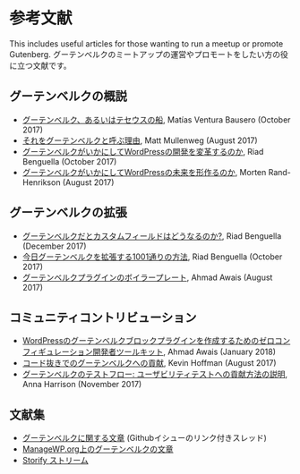 # 参考文献

This includes useful articles for those wanting to run a meetup or promote Gutenberg.
グーテンベルクのミートアップの運営やプロモートをしたい方の役に立つ文献です。

## グーテンベルクの概説

- [グーテンベルク、あるいはテセウスの船](https://matiasventura.com/post/gutenberg-or-the-ship-of-theseus/), Matías Ventura Bausero (October 2017)
- [それをグーテンベルクと呼ぶ理由](https://ma.tt/2017/08/we-called-it-gutenberg-for-a-reason/), Matt Mullenweg (August 2017)
- [グーテンベルクがいかにしてWordPressの開発を変革するのか](https://riad.blog/2017/10/06/how-gutenberg-is-changing-wordpress-development/), Riad Benguella (October 2017)
- [グーテンベルクがいかにしてWordPressの未来を形作るのか](https://www.linkedin.com/pulse/gutenberg-morten-rand-hendriksen/), Morten Rand-Henrikson (August 2017)

## グーテンベルクの拡張

- [グーテンベルクだとカスタムフィールドはどうなるのか?](https://riad.blog/2017/12/11/with-gutenberg-what-happens-to-my-custom-fields/), Riad Benguella (December 2017)
- [今日グーテンベルクを拡張する1001通りの方法](https://riad.blog/2017/10/16/one-thousand-and-one-way-to-extend-gutenberg-today/), Riad Benguella (October 2017)
- [グーテンベルクプラグインのボイラープレート](https://github.com/ahmadawais/Gutenberg-Boilerplate/), Ahmad Awais (August 2017)

## コミュニティコントリビューション

- [WordPressのグーテンベルクブロックプラグインを作成するためのゼロコンフィギュレーション開発者ツールキット](https://ahmadawais.com/create-guten-block-toolkit/), Ahmad Awais (January 2018)
- [コード抜きでのグーテンベルクへの貢献](https://wordimpress.com/a-pot-stirrer-amongst-chefs-contributing-to-gutenberg-without-code/), Kevin Hoffman (August 2017)
- [グーテンベルクのテストフロー: ユーザビリティテストへの貢献方法の説明](https://make.wordpress.org/test/2017/11/22/testing-flow-in-gutenberg/), Anna Harrison (November 2017)

## 文献集

- [グーテンベルクに関する文章](https://github.com/WordPress/gutenberg/issues/1419) (Githubイシューのリンク付きスレッド)
- [ManageWP.org上のグーテンベルクの文章](https://managewp.org/search?q=gutenberg)
- [Storify ストリーム](https://storify.com/bph/wordpress-gutenberg-early-comments)
